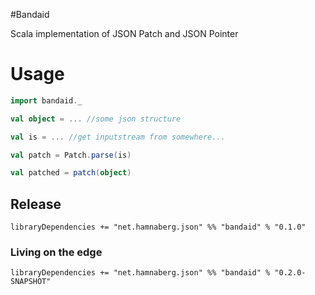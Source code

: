 #Bandaid

Scala implementation of JSON Patch and JSON Pointer



# Usage

```Scala
import bandaid._

val object = ... //some json structure

val is = ... //get inputstream from somewhere...

val patch = Patch.parse(is)

val patched = patch(object)

```



## Release

	libraryDependencies += "net.hamnaberg.json" %% "bandaid" % "0.1.0"

### Living on the edge

	libraryDependencies += "net.hamnaberg.json" %% "bandaid" % "0.2.0-SNAPSHOT"


